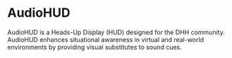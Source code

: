 # AudioHUD
AudioHUD is a Heads-Up Display (HUD) designed for the DHH community. AudioHUD enhances situational awareness in virtual and real-world environments by providing visual substitutes to sound cues. 
